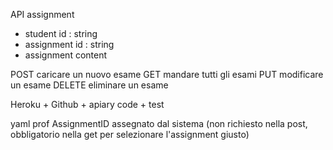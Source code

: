 
API
assignment
- student id : string
- assignment id : string
- assignment content

POST caricare un nuovo esame
GET mandare tutti gli esami
PUT modificare un esame
DELETE eliminare un esame

Heroku + Github + apiary
code + test



yaml prof AssignmentID assegnato dal sistema (non richiesto nella post, obbligatorio nella get per selezionare l'assignment giusto)
